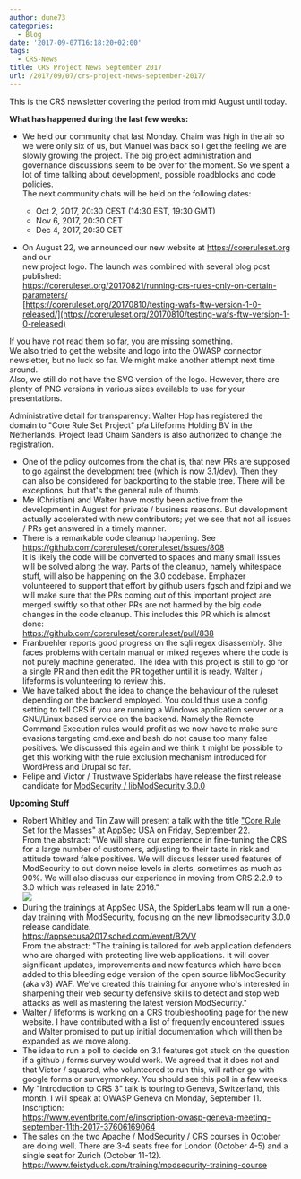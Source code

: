 ```yaml
---
author: dune73
categories:
  - Blog
date: '2017-09-07T16:18:20+02:00'
tags:
  - CRS-News
title: CRS Project News September 2017
url: /2017/09/07/crs-project-news-september-2017/
---
```



This is the CRS newsletter covering the period from mid August until today.

**What has happened during the last few weeks:**

- We held our community chat last Monday. Chaim was high in the air so we were only six of us, but Manuel was back so I get the feeling we are slowly growing the project. The big project administration and governance discussions seem to be over for the moment. So we spent a lot of time talking about development, possible roadblocks and code policies.  
    The next community chats will be held on the following dates:  
    - Oct 2, 2017, 20:30 CEST (14:30 EST, 19:30 GMT)  
    - Nov 6, 2017, 20:30 CET  
    - Dec 4, 2017, 20:30 CET

- On August 22, we announced our new website at https://coreruleset.org and our  
     new project logo. The launch was combined with several blog post published:  
     <https://coreruleset.org/20170821/running-crs-rules-only-on-certain-parameters/>  
     [https://coreruleset.org/20170810/testing-wafs-ftw-version-1-0-released/](https://coreruleset.org/20170810/testing-wafs-ftw-version-1-0-released)  
     
If you have not read them so far, you are missing something.  
We also tried to get the website and logo into the OWASP connector newsletter, but no luck so far. We might make another attempt next time around.   
Also, we still do not have the SVG version of the logo. However, there are plenty of PNG versions in various sizes available to use for your presentations.  

Administrative detail for transparency: Walter Hop has registered the domain to "Core Rule Set Project" p/a Lifeforms Holding BV in the Netherlands. Project lead Chaim Sanders is also authorized to change the registration.

- One of the policy outcomes from the chat is, that new PRs are supposed to go against the development tree (which is now 3.1/dev). Then they can also be considered for backporting to the stable tree. There will be exceptions, but that's the general rule of thumb.
- Me (Christian) and Walter have mostly been active from the development in August for private / business reasons. But development actually accelerated with new contributors; yet we see that not all issues / PRs get answered in a timely manner.
- There is a remarkable code cleanup happening. See  
<https://github.com/coreruleset/coreruleset/issues/808>  
It is likely the code will be converted to spaces and many small issues will be solved along the way. Parts of the cleanup, namely whitespace stuff, will also be happening on the 3.0 codebase. Emphazer volunteered to support that effort by github users fgsch and fzipi and we will make sure that the PRs coming out of this important project are merged swiftly so that other PRs are not harmed by the big code changes in the code cleanup. This includes this PR which is almost done:  
<https://github.com/coreruleset/coreruleset/pull/838>
- Franbuehler reports good progress on the sqli regex disassembly. She faces problems with certain manual or mixed regexes where the code is not purely machine generated. The idea with this project is still to go for a single PR and then edit the PR together until it is ready. Walter / lifeforms is volunteering to review this.
- We have talked about the idea to change the behaviour of the ruleset depending on the backend employed. You could thus use a config setting to tell CRS if you are running a Windows application server or a GNU/Linux based service on the backend. Namely the Remote Command Execution rules would profit as we now have to make sure evasions targeting cmd.exe and bash do not cause too many false positives. We discussed this again and we think it might be possible to get this working with the rule exclusion mechanism introduced for WordPress and Drupal so far.
- Felipe and Victor / Trustwave Spiderlabs have release the first release candidate for [ModSecurity / libModSecurity 3.0.0](https://www.trustwave.com/Resources/SpiderLabs-Blog/ModSecurity-version-3-0-0-first-release-candidate)

**Upcoming Stuff**

- Robert Whitley and Tin Zaw will present a talk with the title ["Core Rule Set for the Masses"](https://appsecusa2017.sched.com/event/BN29/core-rule-set-for-the-masses) at AppSec USA on Friday, September 22.  
     From the abstract: "We will share our experience in fine-tuning the CRS for a large number of customers, adjusting to their taste in risk and attitude toward false positives. We will discuss lesser used features of ModSecurity to cut down noise levels in alerts, sometimes as much as 90%. We will also discuss our experience in moving from CRS 2.2.9 to 3.0 which was released in late 2016."  
    [![](/images/2017/09/DIsqT0-VAAANHVl.jpg)](https://appsecusa2017.sched.com/event/BN29/core-rule-set-for-the-masses)
- During the trainings at AppSec USA, the SpiderLabs team will run a one-day training with ModSecurity, focusing on the new libmodsecurity 3.0.0 release candidate.  
    <https://appsecusa2017.sched.com/event/B2VV>  
    From the abstract: "The training is tailored for web application defenders who are charged with protecting live web applications. It will cover significant updates, improvements and new features which have been added to this bleeding edge version of the open source libModSecurity (aka v3) WAF. We've created this training for anyone who's interested in sharpening their web security defensive skills to detect and stop web attacks as well as mastering the latest version ModSecurity."
- Walter / lifeforms is working on a CRS troubleshooting page for the new website. I have contributed with a list of frequently encountered issues and Walter promised to put up initial documentation which will then be expanded as we move along.
- The idea to run a poll to decide on 3.1 features got stuck on the question if a github / forms survey would work. We agreed that it does not and that Victor / squared, who volunteered to run this, will rather go with google forms or surveymonkey. You should see this poll in a few weeks.
- My "Introduction to CRS 3" talk is touring to Geneva, Switzerland, this month. I will speak at OWASP Geneva on Monday, September 11. Inscription:  
     <https://www.eventbrite.com/e/inscription-owasp-geneva-meeting-september-11th-2017-37606169064>
- The sales on the two Apache / ModSecurity / CRS courses in October are doing well. There are 3-4 seats free for London (October 4-5) and a single seat for Zurich (October 11-12).  
     <https://www.feistyduck.com/training/modsecurity-training-course>

